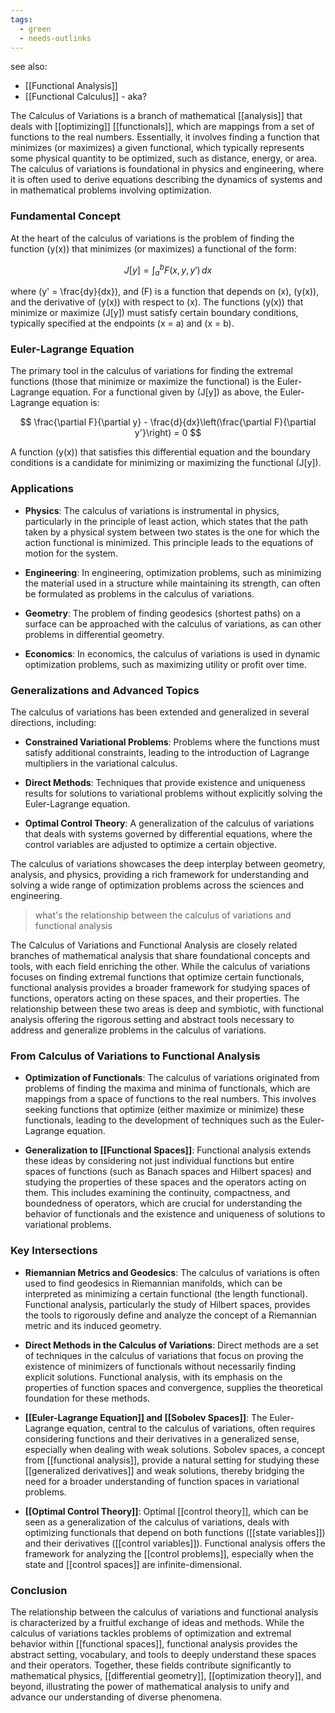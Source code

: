 ```yaml
---
tags:
  - green
  - needs-outlinks
---
```

see also:
- [[Functional Analysis]]
- [[Functional Calculus]] - aka?

The Calculus of Variations is a branch of mathematical [[analysis]] that deals with [[optimizing]] [[functionals]], which are mappings from a set of functions to the real numbers. Essentially, it involves finding a function that minimizes (or maximizes) a given functional, which typically represents some physical quantity to be optimized, such as distance, energy, or area. The calculus of variations is foundational in physics and engineering, where it is often used to derive equations describing the dynamics of systems and in mathematical problems involving optimization.

### Fundamental Concept

At the heart of the calculus of variations is the problem of finding the function \(y(x)\) that minimizes (or maximizes) a functional of the form:

$$
J[y] = \int_{a}^{b} F(x, y, y') \, dx
$$

where \(y' = \frac{dy}{dx}\), and \(F\) is a function that depends on \(x\), \(y(x)\), and the derivative of \(y(x)\) with respect to \(x\). The functions \(y(x)\) that minimize or maximize \(J[y]\) must satisfy certain boundary conditions, typically specified at the endpoints \(x = a\) and \(x = b\).

### Euler-Lagrange Equation

The primary tool in the calculus of variations for finding the extremal functions (those that minimize or maximize the functional) is the Euler-Lagrange equation. For a functional given by \(J[y]\) as above, the Euler-Lagrange equation is:

$$
\frac{\partial F}{\partial y} - \frac{d}{dx}\left(\frac{\partial F}{\partial y'}\right) = 0
$$

A function \(y(x)\) that satisfies this differential equation and the boundary conditions is a candidate for minimizing or maximizing the functional \(J[y]\).

### Applications

- **Physics**: The calculus of variations is instrumental in physics, particularly in the principle of least action, which states that the path taken by a physical system between two states is the one for which the action functional is minimized. This principle leads to the equations of motion for the system.
  
- **Engineering**: In engineering, optimization problems, such as minimizing the material used in a structure while maintaining its strength, can often be formulated as problems in the calculus of variations.
  
- **Geometry**: The problem of finding geodesics (shortest paths) on a surface can be approached with the calculus of variations, as can other problems in differential geometry.
  
- **Economics**: In economics, the calculus of variations is used in dynamic optimization problems, such as maximizing utility or profit over time.

### Generalizations and Advanced Topics

The calculus of variations has been extended and generalized in several directions, including:

- **Constrained Variational Problems**: Problems where the functions must satisfy additional constraints, leading to the introduction of Lagrange multipliers in the variational calculus.
  
- **Direct Methods**: Techniques that provide existence and uniqueness results for solutions to variational problems without explicitly solving the Euler-Lagrange equation.
  
- **Optimal Control Theory**: A generalization of the calculus of variations that deals with systems governed by differential equations, where the control variables are adjusted to optimize a certain objective.

The calculus of variations showcases the deep interplay between geometry, analysis, and physics, providing a rich framework for understanding and solving a wide range of optimization problems across the sciences and engineering.


> what's the relationship between the calculus of variations and functional analysis

The Calculus of Variations and Functional Analysis are closely related branches of mathematical analysis that share foundational concepts and tools, with each field enriching the other. While the calculus of variations focuses on finding extremal functions that optimize certain functionals, functional analysis provides a broader framework for studying spaces of functions, operators acting on these spaces, and their properties. The relationship between these two areas is deep and symbiotic, with functional analysis offering the rigorous setting and abstract tools necessary to address and generalize problems in the calculus of variations.

### From Calculus of Variations to Functional Analysis

- **Optimization of Functionals**: The calculus of variations originated from problems of finding the maxima and minima of functionals, which are mappings from a space of functions to the real numbers. This involves seeking functions that optimize (either maximize or minimize) these functionals, leading to the development of techniques such as the Euler-Lagrange equation.

- **Generalization to [[Functional Spaces]]**: Functional analysis extends these ideas by considering not just individual functions but entire spaces of functions (such as Banach spaces and Hilbert spaces) and studying the properties of these spaces and the operators acting on them. This includes examining the continuity, compactness, and boundedness of operators, which are crucial for understanding the behavior of functionals and the existence and uniqueness of solutions to variational problems.

### Key Intersections

- **Riemannian Metrics and Geodesics**: The calculus of variations is often used to find geodesics in Riemannian manifolds, which can be interpreted as minimizing a certain functional (the length functional). Functional analysis, particularly the study of Hilbert spaces, provides the tools to rigorously define and analyze the concept of a Riemannian metric and its induced geometry.

- **Direct Methods in the Calculus of Variations**: Direct methods are a set of techniques in the calculus of variations that focus on proving the existence of minimizers of functionals without necessarily finding explicit solutions. Functional analysis, with its emphasis on the properties of function spaces and convergence, supplies the theoretical foundation for these methods.

- **[[Euler-Lagrange Equation]] and [[Sobolev Spaces]]**: The Euler-Lagrange equation, central to the calculus of variations, often requires considering functions and their derivatives in a generalized sense, especially when dealing with weak solutions. Sobolev spaces, a concept from [[functional analysis]], provide a natural setting for studying these [[generalized derivatives]] and weak solutions, thereby bridging the need for a broader understanding of function spaces in variational problems.

- **[[Optimal Control Theory]]**: Optimal [[control theory]], which can be seen as a generalization of the calculus of variations, deals with optimizing functionals that depend on both functions ([[state variables]]) and their derivatives ([[control variables]]). Functional analysis offers the framework for analyzing the [[control problems]], especially when the state and [[control spaces]] are infinite-dimensional.

### Conclusion

The relationship between the calculus of variations and functional analysis is characterized by a fruitful exchange of ideas and methods. While the calculus of variations tackles problems of optimization and extremal behavior within [[functional spaces]], functional analysis provides the abstract setting, vocabulary, and tools to deeply understand these spaces and their operators. Together, these fields contribute significantly to mathematical physics, [[differential geometry]], [[optimization theory]], and beyond, illustrating the power of mathematical analysis to unify and advance our understanding of diverse phenomena.
